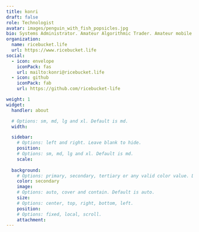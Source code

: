 ```yaml
---
title: konri
draft: false
role: Technologist
avatar: images/penguin_with_fish_popsicles.jpg
bio: Systems Administrator. Amateur Algorithmic Trader. Amateur mobile photographer.
organization:
  name: ricebucket.life
  url: https://www.ricebucket.life
social:
  - icon: envelope
    iconPack: fas
    url: mailto:konri@ricebucket.life
  - icon: github
    iconPack: fab
    url: https://github.com/ricebucket-life

weight: 1
widget:
  handler: about

  # Options: sm, md, lg and xl. Default is md.
  width:

  sidebar:
    # Options: left and right. Leave blank to hide.
    position:
    # Options: sm, md, lg and xl. Default is md.
    scale:
  
  background:
    # Options: primary, secondary, tertiary or any valid color value. Default is primary.
    color: secondary
    image:
    # Options: auto, cover and contain. Default is auto.
    size:
    # Options: center, top, right, bottom, left.
    position:
    # Options: fixed, local, scroll.
    attachment: 
---
```

